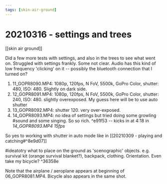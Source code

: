 ```yaml
---
tags: [skin-air-ground] 
---
```


# 20210316 - settings and trees

[[skin air ground]]

Did a few more tests with settings, and also in the trees to see what went on. Struggled with settings frankly. Some not clear. Audio has this kind of low frequency 'clicking' on it -- possibly the bluetooth connection that I turned on? 

1. 11_GOPR8090.MP4: 1080p, 120fps, N FoV, 5500k, GoPro Color, shutter: 480, ISO: 480. Slightly on dark side.
2. 12_GOPR8091.MP4: 1080p, 120fps, N FoV, 5500k, GoPro Color, shutter: 240, ISO: 480. slightly overexposed. My guess here will be to use auto shutter
3. 13_GOPR8092.MP4: shutter 120. very over-exposed.
4. 14_GOPR8093.MP4: no idea of settings but tried doing some growling #sound and some singing. So so rich.  ^e91f53 -- kicks in at 4:18 in _14_GOPR8093.MP4 15fps_

So yes to working with shutter in auto mode like in [[20210309 - playing and catching#^8e9d07]]

#ideatotry what to place on the ground as 'scenographic' objects. e.g. survival kit (orange survival blanket?), backpack, clothing. Orientation. Even take my bicycle?  ^36358e

Note that the airplane / aeroplane appears at beginning of 06_GOPR8081.MP4. Bicycle also appears in the same shot. 
